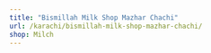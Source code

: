 ```yaml
---
title: "Bismillah Milk Shop Mazhar Chachi"
url: /karachi/bismillah-milk-shop-mazhar-chachi/
shop: Milch
---
```

